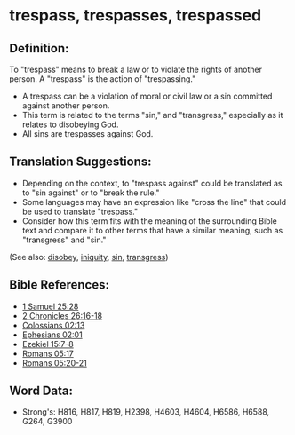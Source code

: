 # trespass, trespasses, trespassed #

## Definition: ##

To "trespass" means to break a law or to violate the rights of another person. A "trespass" is the action of "trespassing."

* A trespass can be a violation of moral or civil law or a sin committed against another person.
* This term is related to the terms "sin," and "transgress," especially as it relates to disobeying God.
* All sins are trespasses against God.

## Translation Suggestions: ##

* Depending on the context, to "trespass against" could be translated as to "sin against" or to "break the rule."
* Some languages may have an expression like "cross the line" that could be used to translate "trespass."
* Consider how this term fits with the meaning of the surrounding Bible text and compare it to other terms that have a similar meaning, such as "transgress" and "sin."

(See also: [disobey](../other/disobey.md), [iniquity](../kt/iniquity.md), [sin](../kt/sin.md), [transgress](../kt/transgression.md))

## Bible References: ##

* [1 Samuel 25:28](rc://en/tn/help/1sa/25/28)
* [2 Chronicles 26:16-18](rc://en/tn/help/2ch/26/16)
* [Colossians 02:13](rc://en/tn/help/col/02/13)
* [Ephesians 02:01](rc://en/tn/help/eph/02/01)
* [Ezekiel 15:7-8](rc://en/tn/help/ezk/15/07)
* [Romans 05:17](rc://en/tn/help/rom/05/17)
* [Romans 05:20-21](rc://en/tn/help/rom/05/20)


## Word Data: ##

* Strong's: H816, H817, H819, H2398, H4603, H4604, H6586, H6588, G264, G3900
